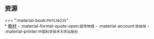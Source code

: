 ## 资源  
=== ":material-book:`PHYS30235`"  
    * [教材](https://api.mir6.com/api/lanzou?url=https://cqu-openlib.lanzout.com/irx0a2opphxc&down=true) - :material-format-quote-open:`超导物理` - :material-account:`张裕恒` - :material-printer:`中国科学技术大学出版社`  